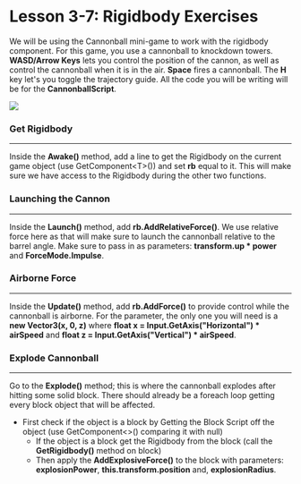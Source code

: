 # Lesson 3-7: Rigidbody Exercises
We will be using the Cannonball mini-game to work with the rigidbody component. For this game, you use a cannonball to knockdown towers. **WASD/Arrow Keys** lets you control the position of the cannon, as well as control the cannonball when it is in the air. **Space** fires a cannonball. The **H** key let's you toggle the trajectory guide. All the code you will be writing will be for the **CannonballScript**.

![](https://cdn.discordapp.com/attachments/984881858758193182/1051975942437871648/ezgif.com-gif-maker26.gif)


### Get Rigidbody
---
Inside the **Awake()** method, add a line to get the Rigidbody on the current game object (use GetComponent\<T>()) and set **rb** equal to it. This will make sure we have access to the Rigidbody during the other two functions.

### Launching the Cannon
---
Inside the **Launch()** method, add **rb.AddRelativeForce()**. We use relative force here as that will make sure to launch the cannonball relative to the barrel angle. Make sure to pass in as parameters: **transform.up * power** and **ForceMode.Impulse**.

### Airborne Force
---
Inside the **Update()** method, add **rb.AddForce()** to provide control while the cannonball is airborne. For the parameter, the only one you will need is a **new Vector3(x, 0, z)** where **float x = Input.GetAxis("Horizontal") * airSpeed** and **float z = Input.GetAxis("Vertical") * airSpeed**.

### Explode Cannonball
---
Go to the **Explode()** method; this is where the cannonball explodes after hitting some solid block. There should already be a foreach loop getting every block object that will be affected.
* First check if the object is a block by Getting the Block Script off the object (use GetComponent<>() comparing it with null) 
  * If the object is a block get the Rigidbody from the block (call the **GetRigidbody()** method on block) 
  * Then apply the **AddExplosiveForce()** to the block with parameters: **explosionPower**, **this.transform.position** and, **explosionRadius**. 